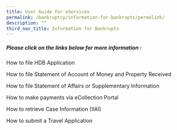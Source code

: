 ```yaml
---
title: User Guide for eServices
permalink: /bankruptcy/information-for-bankrupts/permalink/
description: ""
third_nav_title: Information for Bankrupts
---
```

##### **Please click on the links below for more information**&nbsp;:<br>


How to file HDB Application<br>

How to file Statement of Account of Money and Property Received<br>

How to file Statement of Affairs or Supplementary Information <br>
  
How to make payments via eCollection Portal<br>

How to retrieve Case Information (IIAI) <br>
     
How to submit a Travel Application <br>